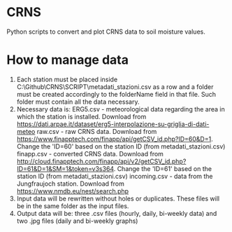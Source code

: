 # CRNS
Python scripts to convert and plot CRNS data to soil moisture values.


# How to manage data

1) Each station must be placed inside C:\Github\CRNS\SCRIPT\metadati_stazioni.csv as a row and a folder must be created accordingly to the folderName field in that file. Such folder must contain all the data necessary.
2) Necessary data is:
	ERG5.csv - meteorological data regarding the area in which the station is installed. 
	Download from https://dati.arpae.it/dataset/erg5-interpolazione-su-griglia-di-dati-meteo
	raw.csv - raw CRNS data. 
	Download from https://www.finapptech.com/finapp/api/getCSV_id.php?ID=60&D=1. Change the 'ID=60' based on the station ID (from metadati_stazioni.csv)
	finapp.csv - converted CRNS data. 
	Download from http://cloud.finapptech.com/finapp/api/v2/getCSV_id.php?ID=61&D=1&SM=1&token=v3s364. Change the 'ID=61' based on the station ID (from metadati_stazioni.csv)
	incoming.csv - data from the Jungfraujoch station. 
	Download from https://www.nmdb.eu/nest/search.php
3) Input data will be rewritten without holes or duplicates. These files will be in the same folder as the input files.
4) Output data will be: three .csv files (hourly, daily, bi-weekly data) and two .jpg files (daily and bi-weekly graphs)